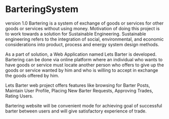 # BarteringSystem
version 1.0
Bartering is a system of exchange of goods or services for other goods or services without using money. Motivation of doing this project is to work towards a solution for Sustainable Engineering. Sustainable engineering refers to the integration of social, environmental, and economic considerations into product, process and energy system design methods.

As a part of solution, a Web Application named Lets Barter is developed. 
Bartering can be done via online platform where an individual who wants to have goods or service must locate another person who offers to give up the goods or service wanted by him and who is willing to accept in exchange the goods offered by him. 

Lets Barter web project offers features like browsing for Barter Posts, Maintain User Profile, Placing New Barter Requests, Approving Trades, Rating Users.  

Bartering website will be convenient mode for achieving goal of successful barter between users and will give satisfactory experience of trade.
